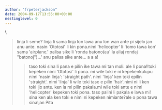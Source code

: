 ```yaml
---
author: "frpeterjackson"
date: 2004-09-17T13:55:00+00:00
nestinglevel: 0
---
```

\
> linja li seme? linja li sama linja lon lawa anu lon wan ante pi
> sijelo jan anu ante. nasin 'Ototosi' li kin pona.nimi 'helicopter'
> li 'tomo tawa kon' sama 'airplane.' palisa sike li 'ronda batono(au'
> la aliaj rondaj "batonoj")...' anu palisa sike ante... a a a!
>> taso toki sina li pana e pilin ike tawa mi tan moli. ale li pona!!toki kepeken nimi 'Ototosi' li pona. mi wile toki e ni kepekenkulupu nimi 'nasin linja': 'straight path'. nimi 'linja' ken toki epilin 'straight'. nimi 'linja' li wile toki taso e pilin 'hair'.nimi ni li ken toki ijo ante. ken la mi pilin pakala.mi wile toki ante e nimi 'helicopter' kepeken toki pona. taso palini li pakala e lawa mi! sina ken ala ken toki e nimi ni kepeken nimiante?ale o pona tawa sina!jan Pita